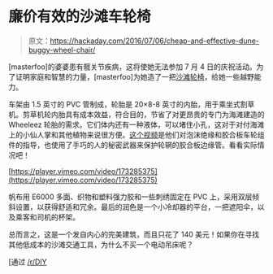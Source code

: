 # 廉价有效的沙滩车轮椅

> 原文：<https://hackaday.com/2016/07/06/cheap-and-effective-dune-buggy-wheel-chair/>

[masterfoo]的婆婆患有髋关节疾病，这将使她无法参加 7 月 4 日的庆祝活动。为了证明家庭和智慧的力量，[masterfoo]为她造了一把[沙滩轮椅](https://imgur.com/a/Bndui#w0cNuuI)，给她一些越野能力。

车架由 1.5 英寸的 PVC 管制成，轮胎是 20×8-8 英寸的内胎，用于乘坐式割草机。剪草机轮内胎具有成本效益，符合目的，节省了对更昂贵的专门为海滩建造的 Wheeleez 轮胎的需求。它们体内还有一种液体，可以堵住小孔，这对于对付海滩上的小仙人掌和其他植物来说很方便。[这个视频](https://www.youtube.com/watch?v=HKw50xNhDpU)是他们对泡沫绝缘和胶合板车轮组件的指导，也使用了手巧的人的秘密武器来保护轮辋的胶合板边缘管。看看实际情况吧！

[https://player.vimeo.com/video/173285375](https://player.vimeo.com/video/173285375)

帆布用 E6000 多面、织物和塑料强力胶和一些刺绣固定在 PVC 上，采用双层倾斜设置，以获得舒适和冗余。最后的润色是一个小冷却器的平台，一把遮阳伞，以及乘客和司机的杯架。

总而言之，这是一个发自内心的完美建筑，而且只花了 140 美元！如果你在寻找其他低成本的沙滩交通工具，为什么不买一个电动吊床呢？

[通过 [/r/DIY](https://www.reddit.com/r/DIY/comments/4qrdzb/motherinlaw_has_a_bad_hip_and_was_sad_that_she/)